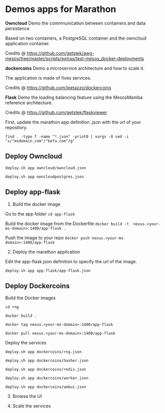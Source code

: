# Demos apps for Marathon

**Owncloud** 
Demo the commnunication between containers and data persistence

Based on two containers, a PostgreSQL container and the owncloud application container.

Credits @ https://github.com/getstek/awg-mesos/tree/master/scripts/extras/test-mesos_docker-deployments 

**dockercoins**
Demo a microservice architecture and how to scale it.

The application is made of fives services.

Credits @ https://github.com/jpetazzo/dockercoins

**Flask**
Demo the loading balancing feature using the MesosMamba reference architecture.

Credits @ https://github.com/getstek/flaskviewer

First, update the marathon app definition <app>.json with the url of your repository.

`find . -type f -name "*.json" -print0 | xargs -0 sed -i "s/"msdomain.com"/"befa.com"/g" `

## Deploy Owncloud

`deploy.sh app owncloud/owncloud.json`

`deploy.sh app owncloudpostgres.json`

## Deploy app-flask

1. Build the docker image

Go to the app folder `cd app-flask`


Build the docker image from the Dockerfile `docker build -t  nexus.<your-ms-domain>:1400/app-flask .`


Push the image to your repo `docker push nexus.<your-ms-domain>:1400/app-flask`

2. Deploy the marathon application

Edit the app-flask.json definition to specify the url of the image.

`deploy.sh app app-flask/app-flask.json`


## Deploy Dockercoins

Build the Docker images

`cd rng`

`docker build .`

`docker tag nexus.<your-ms-domain>:1400/app-flask`

`docker pull nexus.<your-ms-domain>:1400/app-flask`


Deploy the services

`deploy.sh app dockercoins/rng.json`

`deploy.sh app dockercoins/hasher.json`

`deploy.sh app dockercoins/redis.json`

`deploy.sh app dockercoins/worker.json`

`deploy.sh app dockercoins/webui.json`

3. Browse the UI

4. Scale the services
